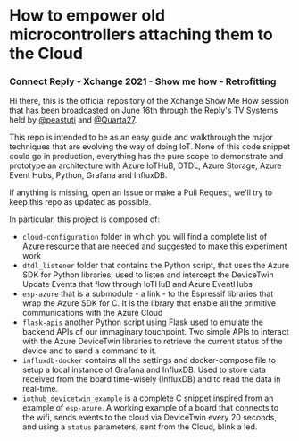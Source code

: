 # How to empower old microcontrollers attaching them to the Cloud
### Connect Reply - Xchange 2021 - Show me how - Retrofitting

Hi there, this is the official repository of the Xchange Show Me How session that has been broadcasted on June 16th through the Reply's TV Systems held by [@peastuti](https://github.com/peastuti) and [@Quarta27](https://github.com/Quarta27).

This repo is intended to be as an easy guide and walkthrough the major techniques that are evolving the way of doing IoT. None of this code snippet could go in production, everything has the pure scope to demonstrate and prototype an architecture with Azure IoTHuB, DTDL, Azure Storage, Azure Event Hubs, Python, Grafana and InfluxDB.

If anything is missing, open an Issue or make a Pull Request, we'll try to keep this repo as updated as possible.

In particular, this project is composed of:
- `cloud-configuration` folder in which you will find a complete list of Azure resource that are needed and suggested to make this experiment work
- `dtdl_listener` folder that contains the Python script, that uses the Azure SDK for Python libraries, used to listen and intercept the DeviceTwin Update Events that flow through IoTHuB and Azure EventHubs
- `esp-azure` that is a submodule - a link - to the Espressif libraries that wrap the Azure SDK for C. It is the library that enable all the primitive communications with the Azure Cloud
- `flask-apis` another Python script using Flask used to emulate the backend APIs of our immaginary touchpoint. Two simple APIs to interact with the Azure DeviceTwin libraries to retrieve the current status of the device and to send a command to it.
- `influxdb-docker` contains all the settings and docker-compose file to setup a local instance of Grafana and InfluxDB. Used to store data received from the board time-wisely (InfluxDB) and to read the data in real-time.
- `iothub_devicetwin_example` is a complete C snippet inspired from an example of `esp-azure`. A working example of a board that connects to the wifi, sends events to the cloud via DeviceTwin every 20 seconds, and using a `status` parameters, sent from the Cloud, blink a led.

